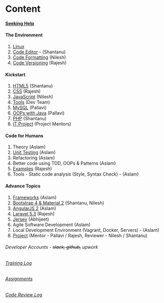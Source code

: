 # Content
#### [Seeking Help](help.md)

#### The Environment
1. [Linux](linux.md)
2. [Code Editor](code-editor.md) - (Shantanu)
3. [Code Formatting](code-formatting.md) (Nilesh)
4. [Code Versioning](code-versioning.md) (Rajesh)

#### Kickstart
1. [HTML5](html.md) (Shantanu)
2. [CSS](css.md) (Rajesh)
3. [JavaScript](javascript.md) (Nilesh)
4. [Tools](dev-tools.md) (Dev Team)
5. [MySQL](mysql.md) (Pallavi)
6. [OOPs with Java](oops.md) (Pallavi)
7. [PHP](php.md) (Shantanu)
8. [IT Project](it-projects.md) (Project Mentors)

#### Code for Humans
1. Theory (Aslam)
2. [Unit Testing](testing.md) (Aslam)
3. Refactoring (Aslam)
4. Better code using TDD, OOPs & Patterns (Aslam)
5. [Examples](code.md) (Rajesh)
6. Tools - Static code analysis (Style, Syntax Check) - (Aslam)

#### Advance Topics
1. [Frameworks](frameworks.md) (Aslam)
2. [Bootstrap 4 & Material 2](bs-md.md) (Shantanu, Nilesh)
3. [AngularJS 2](angular2.md) (Aslam)
4. [Laravel 5.3](laravel.md) (Rajesh)
5. [Jersey](jersey.md) (Abhijeet)
6. Agile Software Development (Aslam)
7. Local Development Environment (Vagrant, Docker, Servers) - (Aslam)
8. [Project](project.md) (Mentor - Pallavi / Rajesh, Reviewer - Nilesh / Shantanu)


###### Developer Accounts - ~~slack, github,~~ upwork
###### [Training Log](training-log.md)
###### [Assignments](assignments.md)
###### [Code Review Log](code-review-log.md)
